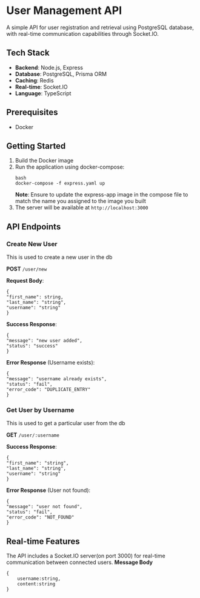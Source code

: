 # User Management API

A simple API for user registration and retrieval using PostgreSQL database, with real-time communication capabilities through Socket.IO.

## Tech Stack

- **Backend**: Node.js, Express
- **Database**: PostgreSQL, Prisma ORM
- **Caching**: Redis
- **Real-time**: Socket.IO
- **Language**: TypeScript

## Prerequisites

- Docker

## Getting Started

1. Build the Docker image
2. Run the application using docker-compose:
   ```
   bash
   docker-compose -f express.yaml up
   ```
   **Note**: Ensure to update the express-app image in the compose file to match the name you assigned to the image you built
3. The server will be available at `http://localhost:3000`

## API Endpoints

### Create New User

This is used to create a new user in the db

**POST** `/user/new`

**Request Body**:

```
{
"first_name": string,
"last_name": "string",
"username": "string"
}
```

**Success Response**:

```
{
"message": "new user added",
"status": "success"
}
```

**Error Response** (Username exists):

```
{
"message": "username already exists",
"status": "fail",
"error_code": "DUPLICATE_ENTRY"
}
```

### Get User by Username

This is used to get a particular user from the db

**GET** `/user/:username`

**Success Response**:

```
{
"first_name": "string",
"last_name": "string",
"username": "string"
}
```

**Error Response** (User not found):

```
{
"message": "user not found",
"status": "fail",
"error_code": "NOT_FOUND"
}
```

## Real-time Features

The API includes a Socket.IO server(on port 3000) for real-time communication between connected users.
**Message Body**

```
{
    username:string,
    content:string
}
```
